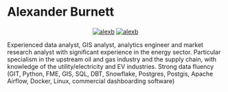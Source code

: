 # Alexander Burnett


<!-- ![image](https://avatars.githubusercontent.com/u/60477996?v=4) -->

<p align="center">
<a href="https://www.linkedin.com/in/alexander-burnett-a763bb97/" target="blank"><img align="center" src="https://img.shields.io/badge/-LinkedIn-039BE5?style=for-the-badge&logo=Linkedin&logoColor=white&link=https://www.linkedin.com/in/alexander-burnett-a763bb97/" alt="alexb"/></a>
<a href="https://twitter.com/Alex90347326/" target="blank"><img align="center" src="https://img.shields.io/badge/-Twitter-A7C0FF?style=for-the-badge&logo=Twitter&logoColor=white&link=https://twitter.com/Alex90347326/" alt="alexb"/></a>

</p>


Experienced data analyst, GIS analyst, analytics engineer and market research analyst with significant experience in the energy sector. Particular specialism in the upstream oil and gas industry and the supply chain, with knowledge of the utility/electricity and EV industries. Strong data fluency (GIT, Python, FME, GIS, SQL, DBT, Snowflake, Postgres, Postgis, Apache Airflow, Docker, Linux, commercial dashboarding software)
